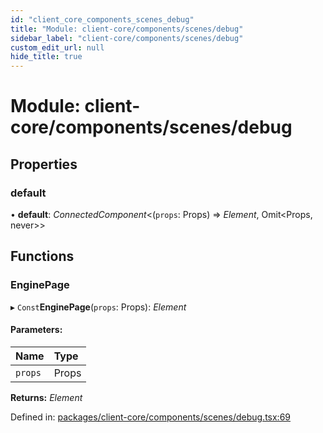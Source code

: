 ```yaml
---
id: "client_core_components_scenes_debug"
title: "Module: client-core/components/scenes/debug"
sidebar_label: "client-core/components/scenes/debug"
custom_edit_url: null
hide_title: true
---
```


# Module: client-core/components/scenes/debug

## Properties

### default

• **default**: *ConnectedComponent*<(`props`: Props) => *Element*, Omit<Props, never\>\>

## Functions

### EnginePage

▸ `Const`**EnginePage**(`props`: Props): *Element*

#### Parameters:

Name | Type |
:------ | :------ |
`props` | Props |

**Returns:** *Element*

Defined in: [packages/client-core/components/scenes/debug.tsx:69](https://github.com/xr3ngine/xr3ngine/blob/5c3dcaef1/packages/client-core/components/scenes/debug.tsx#L69)
